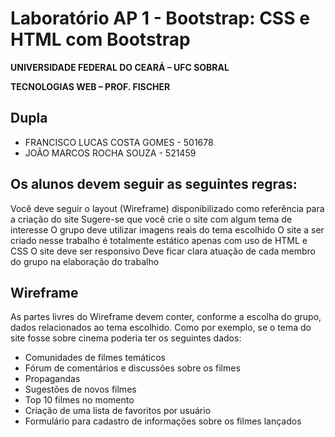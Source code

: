 # Laboratório AP 1 - Bootstrap: CSS e HTML com Bootstrap

**UNIVERSIDADE FEDERAL DO CEARÁ – UFC SOBRAL**

**TECNOLOGIAS WEB – PROF. FISCHER**

## Dupla
- FRANCISCO LUCAS COSTA GOMES - 501678
- JOÃO MARCOS ROCHA SOUZA - 521459


## Os alunos devem seguir as seguintes regras:

Você deve seguir o layout (Wireframe) disponibilizado como referência para a criação do site
Sugere-se que você crie o site com algum tema de interesse
O grupo deve utilizar imagens reais do tema escolhido
O site a ser criado nesse trabalho é totalmente estático apenas com uso de HTML e CSS
O site deve ser responsivo
Deve ficar clara atuação de cada membro do grupo na elaboração do trabalho

## Wireframe

As partes livres do Wireframe devem conter, conforme a escolha do grupo, dados relacionados ao tema escolhido. Como por exemplo, se o tema do site fosse sobre cinema poderia ter os seguintes dados:
- Comunidades de filmes temáticos
- Fórum de comentários e discussões sobre os filmes
- Propagandas
- Sugestões de novos filmes
- Top 10 filmes no momento
- Criação de uma lista de favoritos por usuário
- Formulário para cadastro de informações sobre os filmes lançados